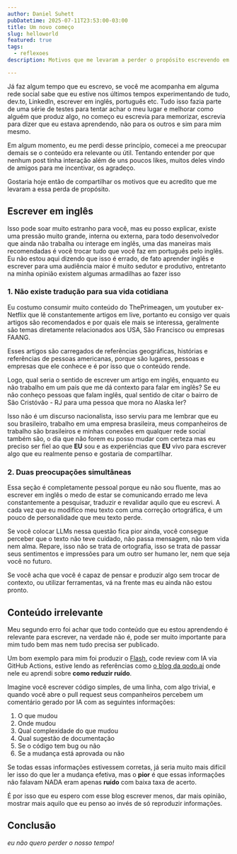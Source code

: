 ```yaml
---
author: Daniel Suhett
pubDatetime: 2025-07-11T23:53:00-03:00
title: Um novo começo
slug: helloworld
featured: true
tags:
  - reflexoes
description: Motivos que me levaram a perder o propósito escrevendo em um blog e como pretendo me recuperar disso.

---
```


Já faz algum tempo que eu escrevo, se você me acompanha em alguma rede social sabe que eu estive nos últimos tempos experimentando de tudo, dev.to, LinkedIn, escrever em inglês, português etc. Tudo isso fazia parte de uma série de testes para tentar achar o meu lugar e melhorar como alguém que produz algo, no começo eu escrevia para memorizar, escrevia para dizer que eu estava aprendendo, não para os outros e sim para mim mesmo.

Em algum momento, eu me perdi desse princípio, comecei a me preocupar demais se o conteúdo era relevante ou útil. Tentando entender por que nenhum post tinha interação além de uns poucos likes, muitos deles vindo de amigos para me incentivar, os agradeço.

Gostaria hoje então de compartilhar os motivos que eu acredito que me levaram a essa perda de propósito.

## Escrever em inglês
Isso pode soar muito estranho para você, mas eu posso explicar, existe uma pressão muito grande, interna ou externa, para todo desenvolvedor que ainda não trabalha ou interage em inglês, uma das maneiras mais recomendadas é você trocar tudo que você faz em português pelo inglês. Eu não estou aqui dizendo que isso é errado, de fato aprender inglês e escrever para uma audiência maior é muito sedutor e produtivo, entretanto na minha opinião existem algumas armadilhas ao fazer isso

### 1. Não existe tradução para sua vida cotidiana
Eu costumo consumir muito conteúdo do ThePrimeagen, um youtuber ex-Netflix que lê constantemente artigos em live, portanto eu consigo ver quais artigos são recomendados e por quais ele mais se interessa, geralmente são temas diretamente relacionados aos USA, São Francisco ou empresas FAANG. 

Esses artigos são carregados de referências geográficas, histórias e referências de pessoas americanas, porque são lugares, pessoas e empresas que ele conhece e é por isso que o conteúdo rende.

Logo, qual seria o sentido de escrever um artigo em inglês, enquanto eu não trabalho em um país que me dá contexto para falar em inglês? Se eu não conheço pessoas que falam inglês, qual sentido de citar o bairro de São Cristóvão - RJ para uma pessoa que mora no Alaska ler? 

Isso não é um discurso nacionalista, isso serviu para me lembrar que eu sou brasileiro, trabalho em uma empresa brasileira, meus companheiros de trabalho são brasileiros e minhas conexões em qualquer rede social também são, o dia que não forem eu posso mudar com certeza mas eu preciso ser fiel ao que **EU** sou e as experiências que **EU** vivo para escrever algo que eu realmente penso e gostaria de compartilhar.

### 2. Duas preocupações simultâneas
Essa seção é completamente pessoal porque eu não sou fluente, mas ao escrever em inglês o medo de estar se comunicando errado me leva constantemente a pesquisar, traduzir e revalidar aquilo que eu escrevi. A cada vez que eu modifico meu texto com uma correção ortográfica, é um pouco de personalidade que meu texto perde.

 Se você colocar LLMs nessa questão fica pior ainda, você consegue perceber que o texto não teve cuidado, não passa mensagem, não tem vida nem alma. Repare, isso não se trata de ortografia, isso se trata de passar seus sentimentos e impressões para um outro ser humano ler, nem que seja você no futuro.

 Se você acha que você é capaz de pensar e produzir algo sem trocar de contexto, ou utilizar ferramentas, vá na frente mas eu ainda não estou pronto.

## Conteúdo irrelevante
Meu segundo erro foi achar que todo conteúdo que eu estou aprendendo é relevante para escrever, na verdade não é, pode ser muito importante para mim tudo bem mas nem tudo precisa ser publicado.

Um bom exemplo para mim foi produzir o [Flash](https://github.com/DanielSuhett/flash), code review com IA via GitHub Actions, estive lendo as referências como [o blog da qodo.ai](https://www.qodo.ai/blog/qodo-merge-solving-key-challenges-in-ai-assisted-code-reviews/) onde nele eu aprendi sobre **como reduzir ruído**.

Imagine você escrever código simples, de uma linha, com algo trivial, e quando você abre o pull request seus companheiros percebem um comentário gerado por IA com as seguintes informações:

1. O que mudou
2. Onde mudou
3. Qual complexidade do que mudou
4. Qual sugestão de documentação
5. Se o código tem bug ou não
6. Se a mudança está aprovada ou não

Se todas essas informações estivessem corretas, já seria muito mais difícil ler isso do que ler a mudança efetiva, mas o **pior** é que essas informações não falavam NADA eram apenas **ruído** com baixa taxa de acerto.

É por isso que eu espero com esse blog escrever menos, dar mais opinião, mostrar mais aquilo que eu penso ao invés de só reproduzir informações.

## Conclusão
*eu não quero perder o nosso tempo!*